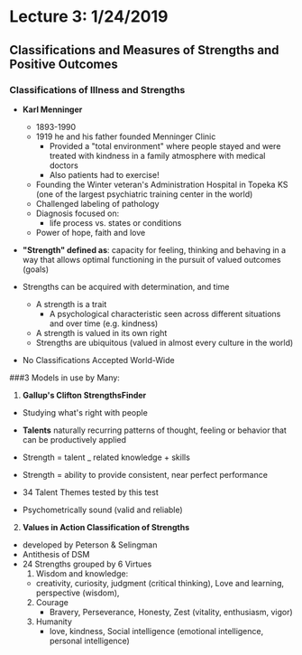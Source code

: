 # Lecture 3: 1/24/2019
## Classifications and Measures of Strengths and Positive Outcomes

### Classifications of Illness and Strengths
* **Karl Menninger**
  * 1893-1990
  * 1919 he and his father founded Menninger Clinic
    * Provided a "total environment" where people stayed and were treated with kindness in a family atmosphere with medical doctors
    * Also patients had to exercise!
  * Founding the Winter veteran's Administration Hospital in Topeka KS (one of the largest psychiatric training center in the world)
  * Challenged labeling of pathology
  * Diagnosis focused on:
    * life process vs. states or conditions
  * Power of hope, faith and love

* **"Strength" defined as**: capacity for feeling, thinking and behaving in a way that allows optimal functioning in the pursuit of valued outcomes (goals)
* Strengths can be acquired with determination, and time

  * A strength is a trait
    * A psychological characteristic seen across different situations and over time (e.g. kindness)
  * A strength is valued in its own right
  * Strengths are ubiquitous (valued in almost every culture in the world)

* No Classifications Accepted World-Wide

###3 Models in use by Many:
1. **Gallup's Clifton StrengthsFinder**
  * Studying what's right with people
  * **Talents** naturally recurring patterns of thought, feeling or behavior that can be productively applied

  * Strength = talent _ related knowledge + skills
  * Strength = ability to provide consistent, near perfect performance
  * 34 Talent Themes tested by this test
  * Psychometrically sound (valid and reliable)
2. **Values in Action Classification of Strengths**
  * developed by Peterson & Selingman
  * Antithesis of DSM
  * 24 Strengths grouped by 6 Virtues
    1. Wisdom and knowledge:
      * creativity, curiosity, judgment (critical thinking), Love and learning, perspective (wisdom),
    2. Courage
        * Bravery, Perseverance, Honesty, Zest (vitality, enthusiasm, vigor)
    3. Humanity
        * love, kindness, Social intelligence (emotional intelligence, personal intelligence)

